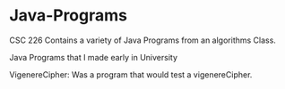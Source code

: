 # Java-Programs

CSC 226 Contains a variety of Java Programs from an algorithms Class. 

Java Programs that I made early in University

VigenereCipher: Was a program that would test a vigenereCipher.
